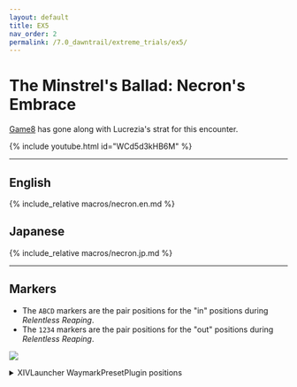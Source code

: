 ```yaml
---
layout: default
title: EX5
nav_order: 2
permalink: /7.0_dawntrail/extreme_trials/ex5/
---
```


# The Minstrel's Ballad: Necron's Embrace

[Game8](https://game8.jp/ff14/709448) has gone along with Lucrezia's strat for
this encounter.

{% include youtube.html id="WCd5d3kHB6M" %}

---

## English

{% include_relative macros/necron.en.md %}

## Japanese

{% include_relative macros/necron.jp.md %}

---

## Markers

- The `ABCD` markers are the pair positions for the "in" positions during *Relentless Reaping*.
- The `1234` markers are the pair positions for the "out" positions during *Relentless Reaping*.

![]({{site.baseurl}}/images/7.0_dawntrail/necron/markers.jpg)

<details markdown=block>
<summary>XIVLauncher WaymarkPresetPlugin positions</summary>

```json
{
  "Name":"Necron EX",
  "MapID":1062,
  "A":{"X":95.5,"Y":0.0,"Z":86.5,"ID":0,"Active":true},
  "B":{"X":98.22253031,"Y":0.0,"Z":88.8554411,"ID":1,"Active":true},
  "C":{"X":101.7774697,"Y":0.0,"Z":88.8554411,"ID":2,"Active":true},
  "D":{"X":104.5,"Y":0.0,"Z":86.5,"ID":3,"Active":true},
  "One":{"X":87.69289826,"Y":0.0,"Z":95.62910227,"ID":4,"Active":true},
  "Two":{"X":92.675,"Y":0.0,"Z":98.2137175,"ID":5,"Active":true},
  "Three":{"X":107.325,"Y":0.0,"Z":98.2137175,"ID":6,"Active":true},
  "Four":{"X":112.3071017,"Y":0.0,"Z":95.62910227,"ID":7,"Active":true}
}
```

</details>

<script data-goatcounter="https://xivjpraids.goatcounter.com/count"
        async src="//gc.zgo.at/count.js"></script>
